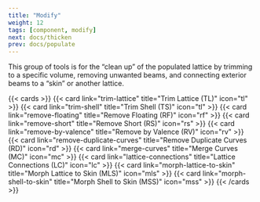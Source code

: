 ```yaml
---
title: "Modify"
weight: 12
tags: [component, modify]
next: docs/thicken
prev: docs/populate
---
```


This group of tools is for the “clean up” of the populated lattice by trimming to a specific volume, removing unwanted beams, and connecting exterior beams to a “skin” or another lattice.  

{{< cards >}}
  {{< card link="trim-lattice" title="Trim Lattice (TL)" icon="tl" >}}
  {{< card link="trim-shell" title="Trim Shell (TS)" icon="tl" >}}
  {{< card link="remove-floating" title="Remove Floating (RF)" icon="rf" >}}
  {{< card link="remove-short" title="Remove Short (RS)" icon="rs" >}}
  {{< card link="remove-by-valence" title="Remove by Valence (RV)" icon="rv" >}}
  {{< card link="remove-duplicate-curves" title="Remove Duplicate Curves (RD)" icon="rd" >}}
  {{< card link="merge-curves" title="Merge Curves (MC)" icon="mc" >}}
  {{< card link="lattice-connections" title="Lattice Connections (LC)" icon="lc" >}}
  {{< card link="morph-lattice-to-skin" title="Morph Lattice to Skin (MLS)" icon="mls" >}}
  {{< card link="morph-shell-to-skin" title="Morph Shell to Skin (MSS)" icon="mss" >}}
{{< /cards >}}